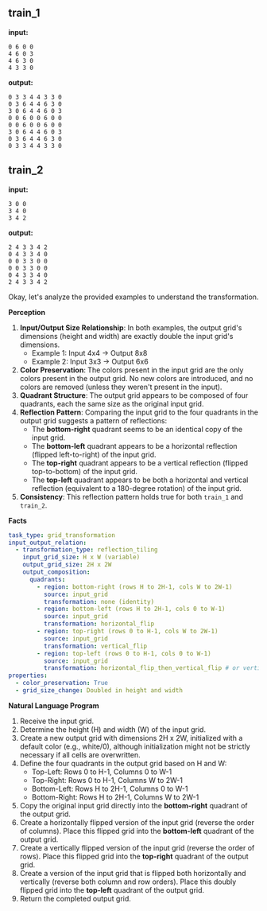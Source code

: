 
## train_1

**input:**
```
0 6 0 0
4 6 0 3
4 6 3 0
4 3 3 0
```


**output:**
```
0 3 3 4 4 3 3 0
0 3 6 4 4 6 3 0
3 0 6 4 4 6 0 3
0 0 6 0 0 6 0 0
0 0 6 0 0 6 0 0
3 0 6 4 4 6 0 3
0 3 6 4 4 6 3 0
0 3 3 4 4 3 3 0
```


## train_2

**input:**
```
3 0 0
3 4 0
3 4 2
```


**output:**
```
2 4 3 3 4 2
0 4 3 3 4 0
0 0 3 3 0 0
0 0 3 3 0 0
0 4 3 3 4 0
2 4 3 3 4 2
```

Okay, let's analyze the provided examples to understand the transformation.

**Perception**

1.  **Input/Output Size Relationship**: In both examples, the output grid's dimensions (height and width) are exactly double the input grid's dimensions.
    *   Example 1: Input 4x4 -> Output 8x8
    *   Example 2: Input 3x3 -> Output 6x6
2.  **Color Preservation**: The colors present in the input grid are the only colors present in the output grid. No new colors are introduced, and no colors are removed (unless they weren't present in the input).
3.  **Quadrant Structure**: The output grid appears to be composed of four quadrants, each the same size as the original input grid.
4.  **Reflection Pattern**: Comparing the input grid to the four quadrants in the output grid suggests a pattern of reflections:
    *   The **bottom-right** quadrant seems to be an identical copy of the input grid.
    *   The **bottom-left** quadrant appears to be a horizontal reflection (flipped left-to-right) of the input grid.
    *   The **top-right** quadrant appears to be a vertical reflection (flipped top-to-bottom) of the input grid.
    *   The **top-left** quadrant appears to be both a horizontal and vertical reflection (equivalent to a 180-degree rotation) of the input grid.
5.  **Consistency**: This reflection pattern holds true for both `train_1` and `train_2`.

**Facts**


```yaml
task_type: grid_transformation
input_output_relation:
  - transformation_type: reflection_tiling
    input_grid_size: H x W (variable)
    output_grid_size: 2H x 2W
    output_composition:
      quadrants:
        - region: bottom-right (rows H to 2H-1, cols W to 2W-1)
          source: input_grid
          transformation: none (identity)
        - region: bottom-left (rows H to 2H-1, cols 0 to W-1)
          source: input_grid
          transformation: horizontal_flip
        - region: top-right (rows 0 to H-1, cols W to 2W-1)
          source: input_grid
          transformation: vertical_flip
        - region: top-left (rows 0 to H-1, cols 0 to W-1)
          source: input_grid
          transformation: horizontal_flip_then_vertical_flip # or vertical_then_horizontal
properties:
  - color_preservation: True
  - grid_size_change: Doubled in height and width
```


**Natural Language Program**

1.  Receive the input grid.
2.  Determine the height (H) and width (W) of the input grid.
3.  Create a new output grid with dimensions 2H x 2W, initialized with a default color (e.g., white/0), although initialization might not be strictly necessary if all cells are overwritten.
4.  Define the four quadrants in the output grid based on H and W:
    *   Top-Left: Rows 0 to H-1, Columns 0 to W-1
    *   Top-Right: Rows 0 to H-1, Columns W to 2W-1
    *   Bottom-Left: Rows H to 2H-1, Columns 0 to W-1
    *   Bottom-Right: Rows H to 2H-1, Columns W to 2W-1
5.  Copy the original input grid directly into the **bottom-right** quadrant of the output grid.
6.  Create a horizontally flipped version of the input grid (reverse the order of columns). Place this flipped grid into the **bottom-left** quadrant of the output grid.
7.  Create a vertically flipped version of the input grid (reverse the order of rows). Place this flipped grid into the **top-right** quadrant of the output grid.
8.  Create a version of the input grid that is flipped both horizontally and vertically (reverse both column and row orders). Place this doubly flipped grid into the **top-left** quadrant of the output grid.
9.  Return the completed output grid.
